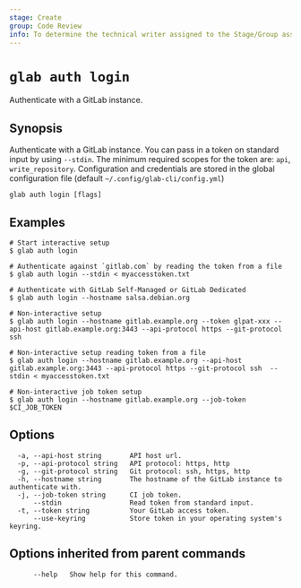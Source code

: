 ```yaml
---
stage: Create
group: Code Review
info: To determine the technical writer assigned to the Stage/Group associated with this page, see https://about.gitlab.com/handbook/product/ux/technical-writing/#assignments
---
```


<!--
This documentation is auto generated by a script.
Please do not edit this file directly. Run `make gen-docs` instead.
-->

# `glab auth login`

Authenticate with a GitLab instance.

## Synopsis

Authenticate with a GitLab instance.
You can pass in a token on standard input by using `--stdin`.
The minimum required scopes for the token are: `api`, `write_repository`.
Configuration and credentials are stored in the global configuration file (default `~/.config/glab-cli/config.yml`)

```plaintext
glab auth login [flags]
```

## Examples

```plaintext
# Start interactive setup
$ glab auth login

# Authenticate against `gitlab.com` by reading the token from a file
$ glab auth login --stdin < myaccesstoken.txt

# Authenticate with GitLab Self-Managed or GitLab Dedicated
$ glab auth login --hostname salsa.debian.org

# Non-interactive setup
$ glab auth login --hostname gitlab.example.org --token glpat-xxx --api-host gitlab.example.org:3443 --api-protocol https --git-protocol ssh

# Non-interactive setup reading token from a file
$ glab auth login --hostname gitlab.example.org --api-host gitlab.example.org:3443 --api-protocol https --git-protocol ssh  --stdin < myaccesstoken.txt

# Non-interactive job token setup
$ glab auth login --hostname gitlab.example.org --job-token $CI_JOB_TOKEN

```

## Options

```plaintext
  -a, --api-host string       API host url.
  -p, --api-protocol string   API protocol: https, http
  -g, --git-protocol string   Git protocol: ssh, https, http
  -h, --hostname string       The hostname of the GitLab instance to authenticate with.
  -j, --job-token string      CI job token.
      --stdin                 Read token from standard input.
  -t, --token string          Your GitLab access token.
      --use-keyring           Store token in your operating system's keyring.
```

## Options inherited from parent commands

```plaintext
      --help   Show help for this command.
```
